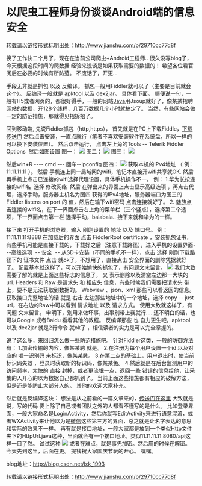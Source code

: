 # 以爬虫工程师身份谈谈Android端的信息安全 

转载请以链接形式标明出处：http://www.jianshu.com/p/29710cc77d8f

换了工作快二个月了，现在在当前公司爬虫+Android工程师..
很久没写blog了，今天根据这段时间的爬数据 经验来浅谈是如果获取需要的数据的！
希望各位看官阅后在必要的时候有所防范。
不废话了，开更...

手段无非就是抓包 以及 反编译。
抓包一般用Fiddler就可以了（主要是目前就会这个）。
反编译一般就是 apktool 以及 dex2jar。
具体看下面。
顺便说一句，一般有H5或者网页的，都很好得手，一般的网站[Java](http://lib.csdn.net/base/javaee)用Jsoup就好了，像某某招聘网站的数据，开128个线程，几百万数据几个小时就搞定了。
当然，有些网站会做一定的防范措施，那就得见招拆招了。

回到移动端,
先说Fiddler抓包（http,https），
首先就是在PC上下载Fiddle，[下载传送门](http://download.csdn.net/download/lxk_1993/9643642)
然后点击安装，一直点就行（笔者不喜欢安装软件在系统盘，所以一样的可以换下安装位置）。
然后双击运行，
点击左上角的Tools -- Telerik Fiddler Options 
然后如图设置
图一：
![](http://upload-images.jianshu.io/upload_images/1709375-98cf5ff5d15dc32c?imageMogr2/auto-orient/strip%7CimageView2/2/w/1240)
图二：
![](http://upload-images.jianshu.io/upload_images/1709375-6d2ae74af48a75ee?imageMogr2/auto-orient/strip%7CimageView2/2/w/1240)
图三：
![](http://upload-images.jianshu.io/upload_images/1709375-4e7b38e14bde391c?imageMogr2/auto-orient/strip%7CimageView2/2/w/1240)

然后win+R ---- cmd --- 回车--ipconfig
图四：
![](http://upload-images.jianshu.io/upload_images/1709375-e0c0ea1ce6e213eb?imageMogr2/auto-orient/strip%7CimageView2/2/w/1240)
获取本机的IPv4地址 （ 例：11.11.11.11 ）。
然后 手机连上同一局域网的wifi，笔记本直接开wifi共享就OK.
然后再手机上点击已连接的wifi选择代理设置，具体手机操作不一。
例：
1.华为长按连接的wifi名  选择 修改网络  然后 在弹出来的界面上点击显示高级选项 ，再点击代理，选择手动，服务器主机名为图四 获得的IPv4地址，服务器端口为图三的Fiddler listens on port 的 值，然后在输下wifi密码 点击连接就好了。
2. 魅族点击连接的wifi名，在下一界面点击右上角的菜单栏（三个竖点），选择第二个选项，下一界面点击第一栏 选择手动，balabala.. 接下来就和华为的一样。

接下来 打开手机的浏览器，输入 刚刚设置的 地址 以及 端口号。
例： 11.11.11.11:8888
在加载后的界面 点击 FiddlerRoot certificate ，安装抓包证书，
有些手机可能是直接下载的，下载好之后（注意下载路径），进入手机的设置界面---高级选项  -- 安全  -- 从SD卡安装（不同的手机不一样），点击 选择 刚刚下载路径下的 证书文件 点击 就ok了，不想用了，直接点击 安全界面的删除凭据就好了。
配置基本就这样了，可以开始愉快的抓包了，有问题文末留言。
![](http://upload-images.jianshu.io/upload_images/1709375-5b16e35cba5f89b8?imageMogr2/auto-orient/strip%7CimageView2/2/w/1240)
我们大致需要了解的就是上面这些标志的信息了，
叉 表示删除以及清空左边那一大块的url.
Headers 和 Raw 是请求头 和 相应头 信息，有些时候我们需要把请求头 带上，要不是无法获取到数据的。
Webview 、json、xml 那些可以看返回的信息。
获取接口完整地址的话 就是 右击 左边那些地址中的一个地址，选择 copy -- just url，在右边的Raw中可以看到 请求地址 以及 请求方式。
使用大致就这样了，有问题 文末留言。
申明下，别用来做坏事，出事别带上我就行....
还不明白的话，也可以Google 或者Baidu 看看其他的教程。
反编译那些 也 自力更生吧，apktool 以及 dex2jar 就是2行命令 就ok了 ，相信读者的实力是可以完全掌握的。

说了这么多，来回归怎么做一些防范措施吧。
针对Fiddler这类，一般的防御方法有：
1.加密传输的内容，像某某聘 就是。
2.在注册为每个用户设置一个id 以及对应的 唯一识别码 来标识，像某某脉。
3.在第二点的基础上，用户退出时，使当前标识码失效 ，登录时获取新的标识码，像某某兔。
4.然后就是在后台监测用户的访问频率，太快的 直接 封掉，或者更流氓一点，返回一些 错误的信息给他，让采集的人开心的以为数据自己都抓到了。
当前上面这些措施都有相应的破解方法，但是还是能防止大部分人的。
其他的欢迎大家补充。

然后就是反编译这块：
想法是从之前看的一篇文章来的，[传送门在这里](http://mp.weixin.qq.com/s?__biz=MzA4MjEyNTA5Mw==&mid=2652564057&idx=1&sn=49d8c9e3dc211faf8a0f74531daa78e6&scene=22&srcid=0904fU4U16LSbTSIpE5V24L1#rd)
大致就是说，写的代码 要上除了自己或者团队之外的人都看不懂写的是什么。
比如登录界面，一般大家命名是LoginActivity，然后你就写EditActivity来进行语意混淆，或者WXActivity来让他以为是[微信](http://lib.csdn.net/base/wechat)这些第三方的界面，总之就是让名字表达的意思和实际的效果不一样。
再有就是接口地址，一般大家都是放到一个类似Http文件夹下的HttpUrl.java这种，里面就会有一个接口地址。类似11.11.11.11:8080/api这样一目了然。
试试这种
![](http://upload-images.jianshu.io/upload_images/1709375-a60d280453ed8111?imageMogr2/auto-orient/strip%7CimageView2/2/w/1240)
或者在难点，就是事先加密。然后用的时候在解密。
今天先到这里，后面在更。
提钱祝大家国庆节玩的开心。
嘿嘿。

blog地址：http://blog.csdn.net/lxk_1993

转载请以链接形式标明出处：http://www.jianshu.com/p/29710cc77d8f
